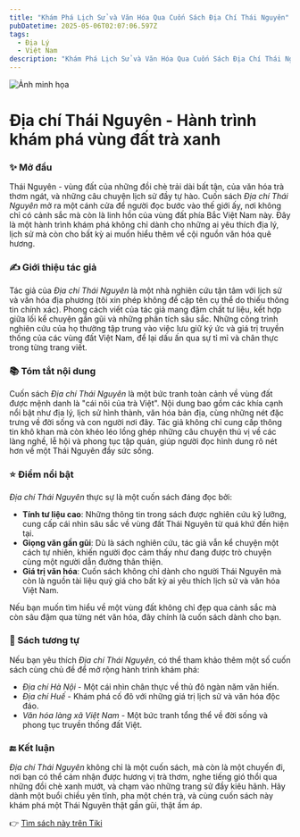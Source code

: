 ```yaml
---
title: "Khám Phá Lịch Sử và Văn Hóa Qua Cuốn Sách Địa Chí Thái Nguyên"
pubDatetime: 2025-05-06T02:07:06.597Z
tags:
  - Địa Lý
  - Việt Nam
description: "Khám Phá Lịch Sử và Văn Hóa Qua Cuốn Sách Địa Chí Thái Nguyên"
---
```


![Ảnh minh họa](https://external-content.duckduckgo.com/iu/?u=http%3A%2F%2Fcdn.tgdd.vn%2FFiles%2F2021%2F06%2F24%2F1362989%2Ftop-16-dia-diem-du-lich-thai-nguyen-dep-thu-hut-khach-202305091631037855.jpg&f=1&nofb=1&ipt=5a1280c4a1e7cd0b02c31e61364643f0b68dc425a92957303498cdcac63c3112) 

 # Địa chí Thái Nguyên - Hành trình khám phá vùng đất trà xanh

### ✨ Mở đầu  
Thái Nguyên - vùng đất của những đồi chè trải dài bất tận, của văn hóa trà thơm ngát, và những câu chuyện lịch sử đầy tự hào. Cuốn sách *Địa chí Thái Nguyên* mở ra một cánh cửa để người đọc bước vào thế giới ấy, nơi không chỉ có cảnh sắc mà còn là linh hồn của vùng đất phía Bắc Việt Nam này. Đây là một hành trình khám phá không chỉ dành cho những ai yêu thích địa lý, lịch sử mà còn cho bất kỳ ai muốn hiểu thêm về cội nguồn văn hóa quê hương.

### ✍️ Giới thiệu tác giả  
Tác giả của *Địa chí Thái Nguyên* là một nhà nghiên cứu tận tâm với lịch sử và văn hóa địa phương (tôi xin phép không đề cập tên cụ thể do thiếu thông tin chính xác). Phong cách viết của tác giả mang đậm chất tư liệu, kết hợp giữa lối kể chuyện gần gũi và những phân tích sâu sắc. Những công trình nghiên cứu của họ thường tập trung vào việc lưu giữ ký ức và giá trị truyền thống của các vùng đất Việt Nam, để lại dấu ấn qua sự tỉ mỉ và chân thực trong từng trang viết.

### 📚 Tóm tắt nội dung  
Cuốn sách *Địa chí Thái Nguyên* là một bức tranh toàn cảnh về vùng đất được mệnh danh là "cái nôi của trà Việt". Nội dung bao gồm các khía cạnh nổi bật như địa lý, lịch sử hình thành, văn hóa bản địa, cùng những nét đặc trưng về đời sống và con người nơi đây. Tác giả không chỉ cung cấp thông tin khô khan mà còn khéo léo lồng ghép những câu chuyện thú vị về các làng nghề, lễ hội và phong tục tập quán, giúp người đọc hình dung rõ nét hơn về một Thái Nguyên đầy sức sống.

### ⭐ Điểm nổi bật  
*Địa chí Thái Nguyên* thực sự là một cuốn sách đáng đọc bởi:  
- **Tính tư liệu cao**: Những thông tin trong sách được nghiên cứu kỹ lưỡng, cung cấp cái nhìn sâu sắc về vùng đất Thái Nguyên từ quá khứ đến hiện tại.  
- **Giọng văn gần gũi**: Dù là sách nghiên cứu, tác giả vẫn kể chuyện một cách tự nhiên, khiến người đọc cảm thấy như đang được trò chuyện cùng một người dẫn đường thân thiện.  
- **Giá trị văn hóa**: Cuốn sách không chỉ dành cho người Thái Nguyên mà còn là nguồn tài liệu quý giá cho bất kỳ ai yêu thích lịch sử và văn hóa Việt Nam.  

Nếu bạn muốn tìm hiểu về một vùng đất không chỉ đẹp qua cảnh sắc mà còn sâu đậm qua từng nét văn hóa, đây chính là cuốn sách dành cho bạn.

### 📖 Sách tương tự  
Nếu bạn yêu thích *Địa chí Thái Nguyên*, có thể tham khảo thêm một số cuốn sách cùng chủ đề để mở rộng hành trình khám phá:  
- *Địa chí Hà Nội* - Một cái nhìn chân thực về thủ đô ngàn năm văn hiến.  
- *Địa chí Huế* - Khám phá cố đô với những giá trị lịch sử và văn hóa độc đáo.  
- *Văn hóa làng xã Việt Nam* - Một bức tranh tổng thể về đời sống và phong tục truyền thống đất Việt.

### 🔚 Kết luận  
*Địa chí Thái Nguyên* không chỉ là một cuốn sách, mà còn là một chuyến đi, nơi bạn có thể cảm nhận được hương vị trà thơm, nghe tiếng gió thổi qua những đồi chè xanh mướt, và chạm vào những trang sử đầy kiêu hãnh. Hãy dành một buổi chiều yên tĩnh, pha một chén trà, và cùng cuốn sách này khám phá một Thái Nguyên thật gần gũi, thật ấm áp.

👉 [Tìm sách này trên Tiki](https://tiki.vn/search?q=%C4%90%E1%BB%8Ba%20ch%C3%AD%20Th%C3%A1i%20Nguy%C3%AAn)
